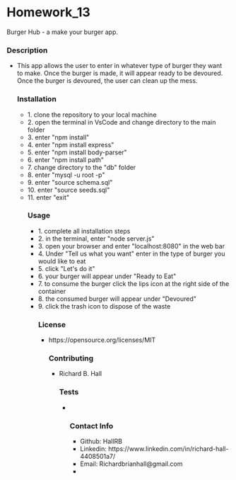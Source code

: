 <!DOCTYPE html>
<html lang="en">
<head>
  <meta charset="UTF-8">
  <meta http-equiv="X-UA-Compatible" content="ie=edge">
  <link rel="stylesheet" href="https://maxcdn.bootstrapcdn.com/bootstrap/4.0.0/css/bootstrap.min.css">
  <title>Document</title>
</head>
<body>
  <div class="jumbotron jumbotron-fluid">
  <div class="container">
    <h1 class="display-4"> Homework_13</h1>
    <p class="lead">Burger Hub - a make your burger app.</p>
    <h3>Description</h3>
        <ul class="list-group">
    <li class="list-group-item">This app allows the user to enter in whatever type of burger they want to make.  Once the burger is made, it will appear ready to be devoured.  Once the burger is devoured, the user can clean up the mess.</li>
    <h3>Installation</h3>
       <ul class="list-group">
    <li class="list-group-item">
         1. clone the repository to your local machine
      <li class="list-group-item">
         2. open the terminal in VsCode and change directory to the main folder
<li class="list-group-item">         3. enter "npm install"
 <li class="list-group-item">        4. enter "npm install express"
   <li class="list-group-item">      5. enter "npm install body-parser"
     <li class="list-group-item">    6. enter "npm install path"
 <li class="list-group-item">        7. change directory to the "db" folder
    <li class="list-group-item">     8. enter "mysql -u root -p"
 <li class="list-group-item">        9. enter "source schema.sql"
  <li class="list-group-item">      10. enter "source seeds.sql"
<li class="list-group-item">        11. enter "exit"
    <h3>Usage</h3>
    <ul class="list-group">
    <li class="list-group-item">
      1. complete all installation steps<li class="list-group-item">
      2. in the terminal, enter "node server.js"<li class="list-group-item">
      3. open your browser and enter "localhost:8080" in the web bar<li class="list-group-item">
      4. Under "Tell us what you want" enter in the type of burger you would like to eat<li class="list-group-item">
      5. click "Let's do it"<li class="list-group-item">
      6. your burger will appear under "Ready to Eat"<li class="list-group-item">
      7. to consume the burger click the lips icon at the right side of the container<li class="list-group-item">
      8. the consumed burger will appear under "Devoured"<li class="list-group-item">
      9. click the trash icon to dispose of the waste</li>
    <h3>License</h3>
    <ul class="list-group">
    <li class="list-group-item">https://opensource.org/licenses/MIT</li>
    <h3>Contributing</h3>
    <ul class="list-group">
    <li class="list-group-item">Richard B. Hall</li>
    <h3>Tests</h3>
    <ul class="list-group">
    <li class="list-group-item"></li>
    <h3>Contact Info</h3>
        <ul class="list-group">
    <li class="list-group-item">Github: HallRB</li>
    <li class="list-group-item">Linkedin: https://www.linkedin.com/in/richard-hall-4408501a7/</li>
    <li class="list-group-item">Email: Richardbrianhall@gmail.com</li>
    <li class="list-group-item">
    </ul>
  </div>
</div>
</body>
</html>

